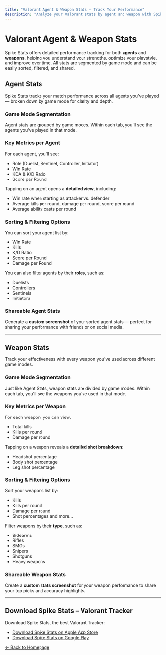 ```yaml
---
title: "Valorant Agent & Weapon Stats – Track Your Performance"
description: "Analyze your Valorant stats by agent and weapon with Spike Stats. View win rates, K/D, shot accuracy, and more across all game modes."
---
```


# Valorant Agent & Weapon Stats

Spike Stats offers detailed performance tracking for both **agents** and **weapons**, helping you understand your strengths, optimize your playstyle, and improve over time. All stats are segmented by game mode and can be easily sorted, filtered, and shared.

## Agent Stats

Spike Stats tracks your match performance across all agents you've played — broken down by game mode for clarity and depth.

### Game Mode Segmentation

Agent stats are grouped by game modes. Within each tab, you'll see the agents you've played in that mode.

### Key Metrics per Agent

For each agent, you'll see:
- Role (Duelist, Sentinel, Controller, Initiator)
- Win Rate
- KDA & K/D Ratio
- Score per Round

Tapping on an agent opens a **detailed view**, including:
- Win rate when starting as attacker vs. defender
- Average kills per round, damage per round, score per round
- Average ability casts per round

### Sorting & Filtering Options

You can sort your agent list by:
- Win Rate
- Kills
- K/D Ratio
- Score per Round
- Damage per Round

You can also filter agents by their **roles**, such as:
- Duelists
- Controllers
- Sentinels
- Initiators

### Shareable Agent Stats

Generate a **custom screenshot** of your sorted agent stats — perfect for sharing your performance with friends or on social media.

---

## Weapon Stats

Track your effectiveness with every weapon you've used across different game modes.

### Game Mode Segmentation

Just like Agent Stats, weapon stats are divided by game modes. Within each tab, you'll see the weapons you've used in that mode.

### Key Metrics per Weapon

For each weapon, you can view:
- Total kills
- Kills per round
- Damage per round

Tapping on a weapon reveals a **detailed shot breakdown**:
- Headshot percentage
- Body shot percentage
- Leg shot percentage

### Sorting & Filtering Options

Sort your weapons list by:
- Kills
- Kills per round
- Damage per round
- Shot percentages and more...

Filter weapons by their **type**, such as:
- Sidearms
- Rifles
- SMGs
- Snipers
- Shotguns
- Heavy weapons

### Shareable Weapon Stats

Create a **custom stats screenshot** for your weapon performance to share your top picks and accuracy highlights.

---

## Download Spike Stats – Valorant Tracker

Download Spike Stats, the best Valorant Tracker:

- [Download Spike Stats on Apple App Store](https://apps.apple.com/us/app/spike-stats-for-valorant/id1541123839)  
- [Download Spike Stats on Google Play](https://play.google.com/store/apps/details?id=crocusgames.com.spikestats)

[← Back to Homepage](/)
